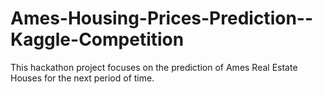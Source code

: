 # Ames-Housing-Prices-Prediction--Kaggle-Competition
This hackathon project focuses on the prediction of Ames Real Estate Houses for the next period of time.

